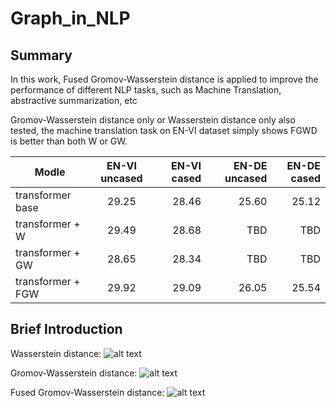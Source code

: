 # Graph_in_NLP

## Summary
In this work, Fused Gromov-Wasserstein distance is applied to improve the performance of different NLP tasks, such as Machine Translation, abstractive summarization, etc

Gromov-Wasserstein distance only or Wasserstein distance only also tested, the machine translation task on EN-VI dataset simply shows FGWD is better than both W or GW.

| Modle        | EN-VI uncased| EN-VI cased  | EN-DE uncased | EN-DE cased|
| ------------- |:-------------:| -----:|-----: | -----: |
| transformer base     | 29.25   | 28.46 | 25.60 | 25.12 |
| transformer + W      | 29.49   | 28.68 | TBD |TBD |
| transformer + GW     | 28.65   | 28.34 | TBD |TBD |
| transformer + FGW    | 29.92   | 29.09 | 26.05 |25.54 |

 
## Brief Introduction
Wasserstein distance: 
![alt text](https://github.com/LiqunChen0606/Graph_in_NLP/blob/master/PIC/W.png)
<!-- ![alt text](https://raw.githubusercontent.com/LiqunChen0606/Graph_in_NLP/master/PIC/W.png?token=ADIFJNUFY4QT53MAWAI2DK25SYJEA) -->

Gromov-Wasserstein distance: 
![alt text](https://github.com/LiqunChen0606/Graph_in_NLP/blob/master/PIC/GW.png)

Fused Gromov-Wasserstein distance: 
![alt text](https://github.com/LiqunChen0606/Graph_in_NLP/blob/master/PIC/FGW.png)
